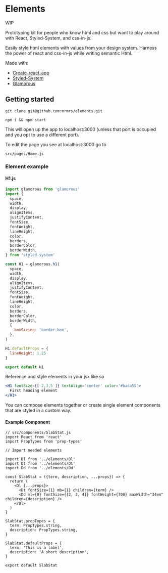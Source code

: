 # Elements

WIP

Prototyping kit for people who know html and css but want to play 
around with React, Styled-System, and css-in-js.

Easily style html elements with values from your design system.
Harness the power of react and css-in-js while writing semantic Html.

Made with:

- [Create-react-app](https://github.com/facebook/create-react-app)
- [Styled-System](https://jxnblk.com/styled-system)
- [Glamorous](https://github.com/paypal/glamorous)

## Getting started

```
git clone git@github.com:mrmrs/elements.git
```

```
npm i && npm start
```

This will open up the app to localhost:3000 (unless that port is occupied and you opt to use a different port).

To edit the page you see at localhost:3000 go to 
```
src/pages/Home.js
```


### Element example

#### H1.js

```js
import glamorous from 'glamorous'
import {
  space,
  width,
  display,
  alignItems,
  justifyContent,
  fontSize,
  fontWeight,
  lineHeight,
  color,
  borders,
  borderColor,
  borderWidth,
} from 'styled-system'

const H1 = glamorous.h1(
  space,
  width,
  display,
  alignItems,
  justifyContent,
  fontSize,
  fontWeight,
  lineHeight,
  color,
  borders,
  borderColor,
  borderWidth,
  {
    boxSizing: 'border-box',
  },
)

H1.defaultProps = {
  lineHeight: 1.25
}

export default H1
```

Reference and style elements in your jsx like so
```jsx
<H1 fontSize={[ 2,3,5 ]} textAlign='center' color='#bada55'>
  First heading element
</H1>
```

You can compose elements together or create single element components
that are styled in a custom way. 

#### Example Component

```
// src/components/SlabStat.js
import React from 'react'
import PropTypes from 'prop-types'

// Import needed elements

import Dl from '../elements/Dl'
import Dt from '../elements/Dt'
import Dd from '../elements/Dd'

const SlabStat = ({term, description, ...props}) => {
  return (
    <Dl {...props}>
      <Dt fontSize={1} mb={1} children={term} />
      <Dd ml={0} fontSize={[2, 3, 4]} fontWeight={700} maxWidth="34em" children={description} />
    </Dl>
  )
}

SlabStat.propTypes = {
  term: PropTypes.string,
  description: PropTypes.string,
}

SlabStat.defaultProps = {
  term: 'This is a label',
  description: 'A short description',
}

export default SlabStat
```
